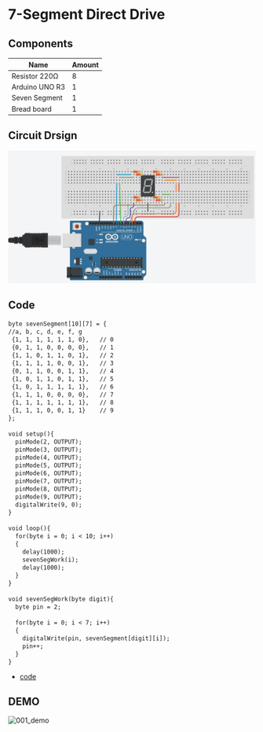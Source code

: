 # 7-Segment Direct Drive

## Components
|Name|Amount|
|-|-|
|Resistor 220Ω|8|
|Arduino UNO R3|1|
|Seven Segment|1|
|Bread board|1|


## Circuit Drsign
![001_circuit_design](https://github.com/Offliners/Arduino-Projects/blob/main/Projects/001/001_circuit_design.PNG)

## Code
```arduino
byte sevenSegment[10][7] = {
//a, b, c, d, e, f, g
 {1, 1, 1, 1, 1, 1, 0},   // 0
 {0, 1, 1, 0, 0, 0, 0},   // 1
 {1, 1, 0, 1, 1, 0, 1},   // 2
 {1, 1, 1, 1, 0, 0, 1},   // 3
 {0, 1, 1, 0, 0, 1, 1},   // 4
 {1, 0, 1, 1, 0, 1, 1},   // 5
 {1, 0, 1, 1, 1, 1, 1},   // 6
 {1, 1, 1, 0, 0, 0, 0},   // 7
 {1, 1, 1, 1, 1, 1, 1},   // 8
 {1, 1, 1, 0, 0, 1, 1}    // 9
};

void setup(){
  pinMode(2, OUTPUT);
  pinMode(3, OUTPUT);
  pinMode(4, OUTPUT);
  pinMode(5, OUTPUT);
  pinMode(6, OUTPUT);
  pinMode(7, OUTPUT);
  pinMode(8, OUTPUT);
  pinMode(9, OUTPUT);
  digitalWrite(9, 0);
}

void loop(){
  for(byte i = 0; i < 10; i++)
  {
    delay(1000);
    sevenSegWork(i);
    delay(1000);
  }
}

void sevenSegWork(byte digit){
  byte pin = 2;

  for(byte i = 0; i < 7; i++)
  {
    digitalWrite(pin, sevenSegment[digit][i]);
    pin++; 
  }
}

```
* [code](001.ino)

## DEMO
![001_demo](https://github.com/Offliners/Arduino-Projects/blob/main/Projects/001/001_demo.gif)
